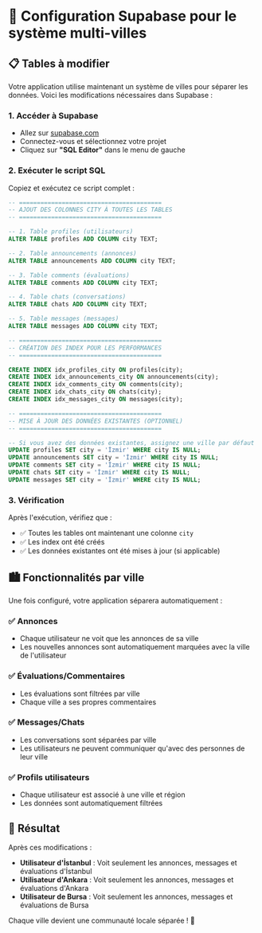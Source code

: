 # 🔧 Configuration Supabase pour le système multi-villes

## 📋 **Tables à modifier**

Votre application utilise maintenant un système de villes pour séparer les données. Voici les modifications nécessaires dans Supabase :

### **1. Accéder à Supabase**
- Allez sur [supabase.com](https://supabase.com)
- Connectez-vous et sélectionnez votre projet
- Cliquez sur **"SQL Editor"** dans le menu de gauche

### **2. Exécuter le script SQL**

Copiez et exécutez ce script complet :

```sql
-- ========================================
-- AJOUT DES COLONNES CITY À TOUTES LES TABLES
-- ========================================

-- 1. Table profiles (utilisateurs)
ALTER TABLE profiles ADD COLUMN city TEXT;

-- 2. Table announcements (annonces)
ALTER TABLE announcements ADD COLUMN city TEXT;

-- 3. Table comments (évaluations)
ALTER TABLE comments ADD COLUMN city TEXT;

-- 4. Table chats (conversations)
ALTER TABLE chats ADD COLUMN city TEXT;

-- 5. Table messages (messages)
ALTER TABLE messages ADD COLUMN city TEXT;

-- ========================================
-- CRÉATION DES INDEX POUR LES PERFORMANCES
-- ========================================

CREATE INDEX idx_profiles_city ON profiles(city);
CREATE INDEX idx_announcements_city ON announcements(city);
CREATE INDEX idx_comments_city ON comments(city);
CREATE INDEX idx_chats_city ON chats(city);
CREATE INDEX idx_messages_city ON messages(city);

-- ========================================
-- MISE À JOUR DES DONNÉES EXISTANTES (OPTIONNEL)
-- ========================================

-- Si vous avez des données existantes, assignez une ville par défaut
UPDATE profiles SET city = 'İzmir' WHERE city IS NULL;
UPDATE announcements SET city = 'İzmir' WHERE city IS NULL;
UPDATE comments SET city = 'İzmir' WHERE city IS NULL;
UPDATE chats SET city = 'İzmir' WHERE city IS NULL;
UPDATE messages SET city = 'İzmir' WHERE city IS NULL;
```

### **3. Vérification**

Après l'exécution, vérifiez que :
- ✅ Toutes les tables ont maintenant une colonne `city`
- ✅ Les index ont été créés
- ✅ Les données existantes ont été mises à jour (si applicable)

## 🏙️ **Fonctionnalités par ville**

Une fois configuré, votre application séparera automatiquement :

### **✅ Annonces**
- Chaque utilisateur ne voit que les annonces de sa ville
- Les nouvelles annonces sont automatiquement marquées avec la ville de l'utilisateur

### **✅ Évaluations/Commentaires**
- Les évaluations sont filtrées par ville
- Chaque ville a ses propres commentaires

### **✅ Messages/Chats**
- Les conversations sont séparées par ville
- Les utilisateurs ne peuvent communiquer qu'avec des personnes de leur ville

### **✅ Profils utilisateurs**
- Chaque utilisateur est associé à une ville et région
- Les données sont automatiquement filtrées

## 🚀 **Résultat**

Après ces modifications :
- **Utilisateur d'İstanbul** : Voit seulement les annonces, messages et évaluations d'İstanbul
- **Utilisateur d'Ankara** : Voit seulement les annonces, messages et évaluations d'Ankara
- **Utilisateur de Bursa** : Voit seulement les annonces, messages et évaluations de Bursa

Chaque ville devient une communauté locale séparée ! 🎉

